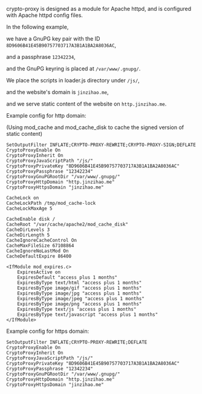 crypto-proxy is designed as a module for Apache httpd, and is configured with Apache httpd config files.



In the following example,

we have a GnuPG key pair with the ID `8D9606B41E45B90757703717A3B1A1BA2A8036AC`,

and a passphrase `12342234`,

and the GnuPG keyring is placed at `/var/www/.gnupg/`.

We place the scripts in loader.js directory under `/js/`, 

and the website's domain is `jinzihao.me`,

and we serve static content of the website on `http.jinzihao.me`.



Example config for http domain:

(Using mod_cache and mod_cache_disk to cache the signed version of static content)

```
SetOutputFilter INFLATE;CRYPTO-PROXY-REWRITE;CRYPTO-PROXY-SIGN;DEFLATE
CryptoProxyEnable On
CryptoProxyInherit On
CryptoProxyJavaScriptPath "/js/"
CryptoProxyPrivateKey "8D9606B41E45B90757703717A3B1A1BA2A8036AC"
CryptoProxyPassphrase "12342234"
CryptoProxyGnuPGRootDir "/var/www/.gnupg/"
CryptoProxyHttpDomain "http.jinzihao.me"
CryptoProxyHttpsDomain "jinzihao.me"

CacheLock on
CacheLockPath /tmp/mod_cache-lock
CacheLockMaxAge 5

CacheEnable disk /
CacheRoot "/var/cache/apache2/mod_cache_disk"
CacheDirLevels 3
CacheDirLength 5
CacheIgnoreCacheControl On
CacheMaxFileSize 67108864
CacheIgnoreNoLastMod On
CacheDefaultExpire 86400

<IfModule mod_expires.c>
    ExpiresActive on
    ExpiresDefault "access plus 1 months"
    ExpiresByType text/html "access plus 1 months"
    ExpiresByType image/gif "access plus 1 months"
    ExpiresByType image/jpg "access plus 1 months"
    ExpiresByType image/jpeg "access plus 1 months"
    ExpiresByType image/png "access plus 1 months"
    ExpiresByType text/js "access plus 1 months"
    ExpiresByType text/javascript "access plus 1 months"
</IfModule>
```

Example config for https domain:
```
SetOutputFilter INFLATE;CRYPTO-PROXY-REWRITE;DEFLATE
CryptoProxyEnable On
CryptoProxyInherit On
CryptoProxyJavaScriptPath "/js/"
CryptoProxyPrivateKey "8D9606B41E45B90757703717A3B1A1BA2A8036AC"
CryptoProxyPassphrase "12342234"
CryptoProxyGnuPGRootDir "/var/www/.gnupg/"
CryptoProxyHttpDomain "http.jinzihao.me"
CryptoProxyHttpsDomain "jinzihao.me"
```
